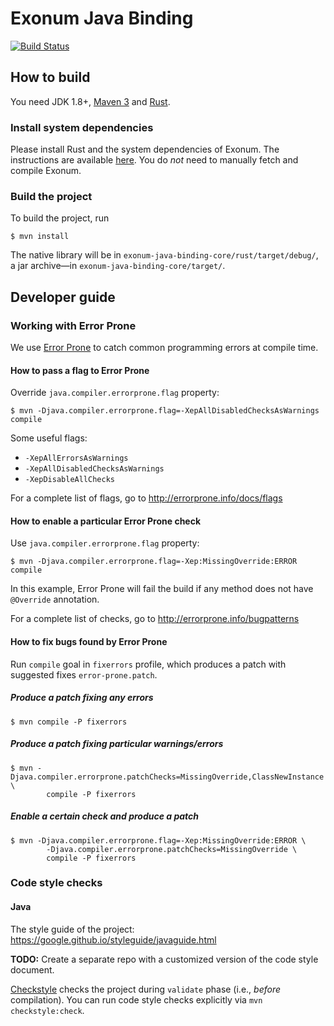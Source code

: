 # Exonum Java Binding

[![Build Status](https://www.travis-ci.com/exonum/exonum-java-binding.svg?token=2dVYazsUZFvBqHW82g4U&branch=master)](https://www.travis-ci.com/exonum/exonum-java-binding)

## How to build
You need JDK 1.8+, [Maven 3](https://maven.apache.org/download.cgi) and [Rust](https://www.rust-lang.org/).

### Install system dependencies
Please install Rust and the system dependencies of 
Exonum. The instructions are available [here](https://github.com/exonum/exonum/blob/v0.1/INSTALL.md).
You do _not_ need to manually fetch and compile Exonum.

### Build the project
To build the project, run
```$sh
$ mvn install
```
The native library will be in `exonum-java-binding-core/rust/target/debug/`, a jar archive&mdash;in `exonum-java-binding-core/target/`.
 
## Developer guide
### Working with Error Prone
We use [Error Prone](https://github.com/google/error-prone/) to catch common programming errors at compile time.

#### How to pass a flag to Error Prone
Override `java.compiler.errorprone.flag` property:
```$sh
$ mvn -Djava.compiler.errorprone.flag=-XepAllDisabledChecksAsWarnings compile
```
Some useful flags:
 * `-XepAllErrorsAsWarnings`
 * `-XepAllDisabledChecksAsWarnings`
 * `-XepDisableAllChecks`

For a complete list of flags, go to http://errorprone.info/docs/flags 

#### How to enable a particular Error Prone check
Use `java.compiler.errorprone.flag` property:
```$sh
$ mvn -Djava.compiler.errorprone.flag=-Xep:MissingOverride:ERROR compile
```
In this example, Error Prone will fail the build if any method 
does not have `@Override` annotation.

For a complete list of checks, go to http://errorprone.info/bugpatterns

#### How to fix bugs found by Error Prone
Run `compile` goal in `fixerrors` profile, 
which produces a patch with suggested fixes `error-prone.patch`.

##### Produce a patch fixing any errors
```$sh
$ mvn compile -P fixerrors
```

##### Produce a patch fixing particular warnings/errors
```$sh
$ mvn -Djava.compiler.errorprone.patchChecks=MissingOverride,ClassNewInstance \
        compile -P fixerrors
```

##### Enable a certain check and produce a patch
```$sh
$ mvn -Djava.compiler.errorprone.flag=-Xep:MissingOverride:ERROR \
        -Djava.compiler.errorprone.patchChecks=MissingOverride \
        compile -P fixerrors
```

### Code style checks
#### Java
The style guide of the project: https://google.github.io/styleguide/javaguide.html 

**TODO:** Create a separate repo with a customized version of the code style document.
 
[Checkstyle](http://checkstyle.sourceforge.net/index.html) checks the project during `validate` phase 
(i.e., _before_ compilation). You can run code style checks explicitly via `mvn checkstyle:check`.
